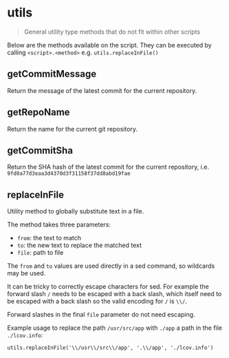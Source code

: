 # utils

> General utility type methods that do not fit within other scripts

Below are the methods available on the script. They can be executed by calling
`<script>.<method>` e.g. `utils.replaceInFile()`

## getCommitMessage

Return the message of the latest commit for the current repository.

## getRepoName

Return the name for the current git repository.

## getCommitSha

Return the SHA hash of the latest commit for the current repository, i.e.
`9fd0a77d3eaa3d4370d3f31158f37dd8abd19fae`

## replaceInFile

Utility method to globally substitute text in a file.

The method takes three parameters:
- `from`: the text to match
- `to`: the new text to replace the matched text
- `file`: path to file

The `from` and `to` values are used directly in a sed command, so wildcards may
be used.

It can be tricky to correctly escape characters for sed. For example the
forward slash `/` needs to be escaped with a back slash, which itself need to
be escaped with a back slash so the valid encoding for `/` is  `\\/`.

Forward slashes in the final `file` parameter do not need escaping.

Example usage to replace the path `/usr/src/app` with `./app` a path in the file `./lcov.info`:

```
utils.replaceInFile('\\/usr\\/src\\/app', '.\\/app', './lcov.info')
```
